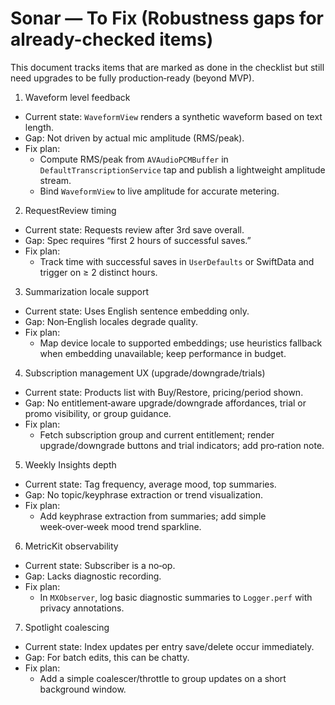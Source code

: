 # Sonar — To Fix (Robustness gaps for already-checked items)

This document tracks items that are marked as done in the checklist but still need upgrades to be fully production‑ready (beyond MVP).

1) Waveform level feedback
- Current state: `WaveformView` renders a synthetic waveform based on text length.
- Gap: Not driven by actual mic amplitude (RMS/peak).
- Fix plan:
  - Compute RMS/peak from `AVAudioPCMBuffer` in `DefaultTranscriptionService` tap and publish a lightweight amplitude stream.
  - Bind `WaveformView` to live amplitude for accurate metering.

2) RequestReview timing
- Current state: Requests review after 3rd save overall.
- Gap: Spec requires “first 2 hours of successful saves.”
- Fix plan:
  - Track time with successful saves in `UserDefaults` or SwiftData and trigger on ≥ 2 distinct hours.

3) Summarization locale support
- Current state: Uses English sentence embedding only.
- Gap: Non‑English locales degrade quality.
- Fix plan:
  - Map device locale to supported embeddings; use heuristics fallback when embedding unavailable; keep performance in budget.

4) Subscription management UX (upgrade/downgrade/trials)
- Current state: Products list with Buy/Restore, pricing/period shown.
- Gap: No entitlement‑aware upgrade/downgrade affordances, trial or promo visibility, or group guidance.
- Fix plan:
  - Fetch subscription group and current entitlement; render upgrade/downgrade buttons and trial indicators; add pro‑ration note.

5) Weekly Insights depth
- Current state: Tag frequency, average mood, top summaries.
- Gap: No topic/keyphrase extraction or trend visualization.
- Fix plan:
  - Add keyphrase extraction from summaries; add simple week‑over‑week mood trend sparkline.

6) MetricKit observability
- Current state: Subscriber is a no‑op.
- Gap: Lacks diagnostic recording.
- Fix plan:
  - In `MXObserver`, log basic diagnostic summaries to `Logger.perf` with privacy annotations.

7) Spotlight coalescing
- Current state: Index updates per entry save/delete occur immediately.
- Gap: For batch edits, this can be chatty.
- Fix plan:
  - Add a simple coalescer/throttle to group updates on a short background window.


